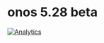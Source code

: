# onos 5.28 beta

[![Analytics](https://ga-beacon.appspot.com/UA-45976563-3/welcome-page)](https://github.com/igrigorik/ga-beacon)



